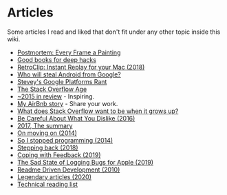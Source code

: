 # Articles

Some articles I read and liked that don't fit under any other topic inside this wiki.

- [Postmortem: Every Frame a Painting](https://medium.com/@tonyszhou/postmortem-1b338537fabc)
- [Good books for deep hacks](https://begriffs.com/posts/2017-04-13-longterm-computing-reading.html)
- [RetroClip: Instant Replay for your Mac (2018)](https://www.realartists.com/blog/retroclip-instant-replay-for-your-mac.html)
- [Who will steal Android from Google?](https://medium.com/@steve.yegge/who-will-steal-android-from-google-af3622b6252e)
- [Stevey's Google Platforms Rant](https://gist.github.com/chitchcock/1281611)
- [The Stack Overflow Age](https://www.joelonsoftware.com/2018/04/06/the-stack-overflow-age/)
- [~2015 in review](https://medium.com/@sebmck/2015-in-review-51ac7035e272) - Inspiring.
- [My AirBnb story](https://medium.com/non-fiction/my-airbnb-story-cafb5cd7fcbe) - Share your work.
- [What does Stack Overflow want to be when it grows up?](https://blog.codinghorror.com/what-does-stack-overflow-want-to-be-when-it-grows-up/)
- [Be Careful About What You Dislike (2016)](http://lucumr.pocoo.org/2016/11/5/be-careful-about-what-you-dislike/)
- [2017, The summary](https://turiphro.nl/writings/2017-summary/)
- [On moving on (2014)](https://ostera.io/essays/LOV-000-on-moving-on.html)
- [So I stopped programming (2014)](https://ostera.io/essays/LOV-001-so-i-stopped-programming.html)
- [Stepping back (2018)](https://write.as/matt/stepping-back)
- [Coping with Feedback (2019)](https://overreacted.io/coping-with-feedback/)
- [The Sad State of Logging Bugs for Apple (2019)](https://www.corbinstreehouse.com/blog/2019/03/the-sad-state-of-logging-bugs-for-apple/)
- [Readme Driven Development (2010)](https://tom.preston-werner.com/2010/08/23/readme-driven-development.html)
- [Legendary articles (2020)](https://wheresvic.net/legendary)
- [Technical reading list](https://linus.zone/technical-reading)
